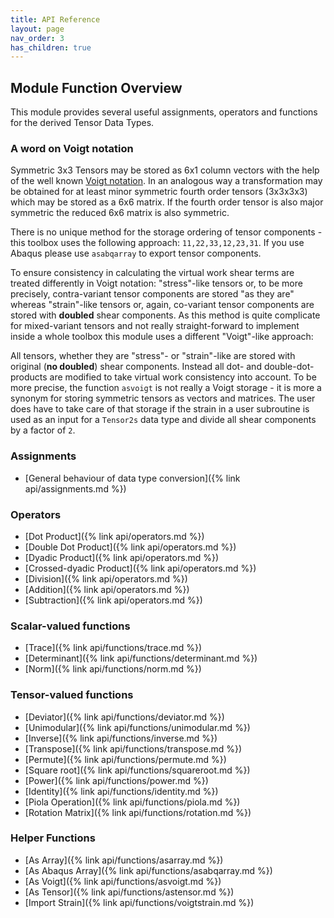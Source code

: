 ```yaml
---
title: API Reference
layout: page
nav_order: 3
has_children: true
---
```


## Module Function Overview

This module provides several useful assignments, operators and functions for the derived Tensor Data Types.

### A word on Voigt notation
Symmetric 3x3 Tensors may be stored as 6x1 column vectors with the help of the well known [Voigt notation](https://en.wikipedia.org/wiki/Voigt_notation). In an analogous way a transformation may be obtained for at least minor symmetric fourth order tensors (3x3x3x3) which may be stored as a 6x6 matrix. If the fourth order tensor is also major symmetric the reduced 6x6 matrix is also symmetric.

There is no unique method for the storage ordering of tensor components - this toolbox uses the following approach:
`11,22,33,12,23,31`. If you use Abaqus please use `asabqarray` to export tensor components.

To ensure consistency in calculating the virtual work shear terms are treated differently in Voigt notation: "stress"-like tensors or, to be more precisely, contra-variant tensor components are stored "as they are" whereas "strain"-like tensors or, again, co-variant tensor components are stored with **doubled** shear components. As this method is quite complicate for mixed-variant tensors and not really straight-forward to implement inside a whole toolbox this module uses a different "Voigt"-like approach:

All tensors, whether they are "stress"- or "strain"-like are stored with original (**no doubled**) shear components. Instead all dot- and double-dot-products are modified to take virtual work consistency into account. To be more precise, the function `asvoigt` is not really a Voigt storage - it is more a synonym for storing symmetric tensors as vectors and matrices. The user does have to take care of that storage if the strain in a user subroutine is used as an input for a `Tensor2s` data type and divide all shear components by a factor of `2`.

### Assignments
- [General behaviour of data type conversion]({% link api/assignments.md %})

### Operators
- [Dot Product]({% link api/operators.md %})
- [Double Dot Product]({% link api/operators.md %})
- [Dyadic Product]({% link api/operators.md %})
- [Crossed-dyadic Product]({% link api/operators.md %})
- [Division]({% link api/operators.md %})
- [Addition]({% link api/operators.md %})
- [Subtraction]({% link api/operators.md %})

### Scalar-valued functions
- [Trace]({% link api/functions/trace.md %})
- [Determinant]({% link api/functions/determinant.md %})
- [Norm]({% link api/functions/norm.md %})

### Tensor-valued functions
- [Deviator]({% link api/functions/deviator.md %})
- [Unimodular]({% link api/functions/unimodular.md %})
- [Inverse]({% link api/functions/inverse.md %})
- [Transpose]({% link api/functions/transpose.md %})
- [Permute]({% link api/functions/permute.md %})
- [Square root]({% link api/functions/squareroot.md %})
- [Power]({% link api/functions/power.md %})
- [Identity]({% link api/functions/identity.md %})
- [Piola Operation]({% link api/functions/piola.md %})
- [Rotation Matrix]({% link api/functions/rotation.md %})

### Helper Functions
- [As Array]({% link api/functions/asarray.md %})
- [As Abaqus Array]({% link api/functions/asabqarray.md %})
- [As Voigt]({% link api/functions/asvoigt.md %})
- [As Tensor]({% link api/functions/astensor.md %})
- [Import Strain]({% link api/functions/voigtstrain.md %})
